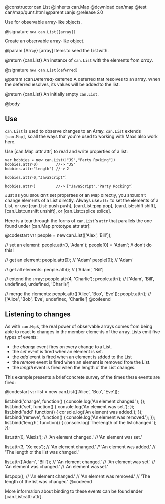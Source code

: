 @constructor can.List
@inherits can.Map
@download can/map
@test can/map/qunit.html
@parent canjs
@release 2.0

Use for observable array-like objects.

@signature `new can.List([array])`

Create an observable array-like object.

@param {Array} [array] Items to seed the List with.

@return {can.List} An instance of `can.List` with the elements from _array_.

@signature `new can.List(deferred)`

@param {can.Deferred} deferred A deferred that resolves to an 
array.  When the deferred resolves, its values will be added to the list.

@return {can.List} An initially empty `can.List`.  


@body

## Use

`can.List` is used to observe changes to an Array.  `can.List` extends `[can.Map]`, so all the 
ways that you're used to working with Maps also work here.

Use [can.Map::attr attr] to read and write properties of a list:

    var hobbies = new can.List(["JS","Party Rocking"])
    hobbies.attr(0)        //-> "JS"
    hobbies.attr("length") //-> 2
    
    hobbies.attr(0,"JavaScript")
    
    hobbies.attr()         //-> ["JavaScript","Party Rocking"]

Just as you shouldn't set properties of an Map directly, you shouldn't change elements
of a List directly. Always use `attr` to set the elements of a List, or use [can.List::push push],
[can.List::pop pop], [can.List::shift shift], [can.List::unshift unshift], or [can.List::splice splice].

Here is a tour through the forms of `can.List`'s `attr` that parallels the one found under [can.Map.prototype.attr attr]:

@codestart
var people = new can.List(['Alex', 'Bill']);

// set an element:
people.attr(0, 'Adam');
people[0] = 'Adam'; // don't do this!

// get an element:
people.attr(0); // 'Adam'
people[0]; // 'Adam'

// get all elements:
people.attr(); // ['Adam', 'Bill']

// extend the array:
people.attr(4, 'Charlie');
people.attr(); // ['Adam', 'Bill', undefined, undefined, 'Charlie']

// merge the elements:
people.attr(['Alice', 'Bob', 'Eve']);
people.attr(); // ['Alice', 'Bob', 'Eve', undefined, 'Charlie']
@codeend

## Listening to changes

As with `can.Map`s, the real power of observable arrays comes from being able to
react to changes in the member elements of the array. Lists emit five types of events:
- the _change_ event fires on every change to a List.
- the _set_ event is fired when an element is set.
- the _add_ event is fired when an element is added to the List.
- the _remove_ event is fired when an element is removed from the List.
- the _length_ event is fired when the length of the List changes.

This example presents a brief concrete survey of the times these events are fired:

@codestart
var list = new can.List(['Alice', 'Bob', 'Eve']);

list.bind('change', function() { console.log('An element changed.'); });
list.bind('set', function() { console.log('An element was set.'); });
list.bind('add', function() { console.log('An element was added.'); });
list.bind('remove', function() { 
  console.log('An element was removed.'); 
});
list.bind('length', function() { 
  console.log('The length of the list changed.'); 
});

list.attr(0, 'Alexis'); // 'An element changed.'
                        // 'An element was set.'

list.attr(3, 'Xerxes'); // 'An element changed.'
                        // 'An element was added.'
                        // 'The length of the list was changed.'

list.attr(['Adam', 'Bill']); // 'An element changed.'
                             // 'An element was set.'
                             // 'An element was changed.'
                             // 'An element was set.'

list.pop(); // 'An element changed.'
            // 'An element was removed.'
            // 'The length of the list was changed.'
@codeend

More information about binding to these events can be found under [can.List::attr attr].
